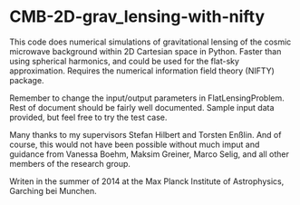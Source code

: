 # CMB-2D-grav_lensing-with-nifty
This code does numerical simulations of gravitational lensing of the cosmic microwave background within 2D Cartesian space in Python. Faster than using spherical harmonics, and could be used for the flat-sky approximation.
Requires the numerical information field theory (NIFTY) package.

Remember to change the input/output parameters in FlatLensingProblem. Rest of document should be fairly well documented. Sample input data provided, but feel free to try the test case.

Many thanks to my supervisors Stefan Hilbert and Torsten Enßlin. And of course, this would not have been possible without much imput and guidance from Vanessa Boehm, Maksim Greiner, Marco Selig, and all other members of the research group.

Writen in the summer of 2014 at the Max Planck Institute of Astrophysics, Garching bei Munchen.
